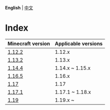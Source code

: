 **English** | [中文](README-zh_cn.md)

# Index

| Minecraft version | Applicable versions |
| --- | --- |
| [1.12.2](./phases/1.12.2-en_us.md) | 1.12.x |
| [1.13.2](./phases/1.13.2-en_us.md) | 1.13.x |
| [1.14.4](./phases/1.14.4-en_us.md) | 1.14.x ~ 1.15.x |
| [1.16.5](./phases/1.16.5-en_us.md) | 1.16.x |
| [1.17](./phases/1.17-en_us.md) | 1.17 |
| [1.17.1](./phases/1.17.1-en_us.md) | 1.17.1 ~ 1.18.x |
| [1.19](./phases/1.19-en_us.md) | 1.19.x ~ |

